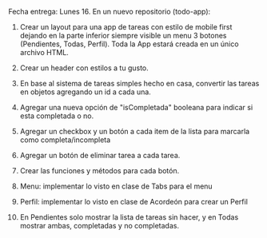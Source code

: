 Fecha entrega: Lunes 16.
En un nuevo repositorio (todo-app):

1. Crear un layout para una app de tareas con estilo de mobile first dejando en la parte inferior siempre visible un menu 3 botones (Pendientes, Todas, Perfil). Toda la App estará creada en un único archivo HTML.


2. Crear un header con estilos a tu gusto.

3. En base al sistema de tareas simples hecho en casa, convertir las tareas en objetos agregando un id a cada una.

4. Agregar una nueva opción de "isCompletada" booleana para indicar si esta completada o no.

5.  Agregar un checkbox y un botón a cada item de la lista para marcarla como completa/incompleta

6. Agregar un botón de eliminar tarea a cada tarea.

7. Crear las funciones y métodos para cada botón.

8. Menu: implementar lo visto en clase de Tabs para el menu

9. Perfil: implementar lo visto en clase de Acordeón para crear un Perfil

10. En Pendientes solo mostrar la lista de tareas sin hacer, y en Todas mostrar ambas, completadas y no completadas.